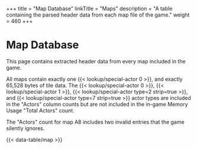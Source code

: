 +++
title = "Map Database"
linkTitle = "Maps"
description = "A table containing the parsed header data from each map file of the game."
weight = 460
+++

# Map Database

This page contains extracted header data from every map included in the game.

All maps contain exactly one {{< lookup/special-actor 0 >}}, and exactly 65,528 bytes of tile data. The {{< lookup/special-actor 0 >}}, {{< lookup/special-actor 1 >}}, {{< lookup/special-actor type=2 strip=true >}}, and {{< lookup/special-actor type=7 strip=true >}} actor types are included in the "Actors" column counts but are not included in the in-game Memory Usage "Total Actors" count.

The "Actors" count for map A8 includes two invalid entries that the game silently ignores.

{{< data-table/map >}}
